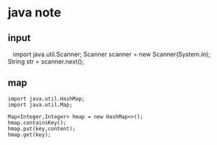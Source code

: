 # java note

## input
    import java.util.Scanner;
    Scanner scanner = new Scanner(System.in);
    String str = scanner.next();

## map
    import java.util.HashMap;
    import java.util.Map;
    
    Map<Integer,Integer> hmap = new HashMap<>();
    hmap.containsKey();
    hmap.put(key,content);
    hmap.get(key);
